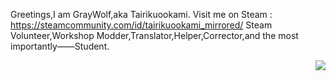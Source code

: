 Greetings,I am GrayWolf,aka Tairikuookami.
Visit me on Steam : https://steamcommunity.com/id/tairikuookami_mirrored/
Steam Volunteer,Workshop Modder,Translator,Helper,Corrector,and the most importantly——Student.


<a href="#">
    <img align="right" src="https://github-readme-stats.vercel.app/api/top-langs/?username=GrayWolf64&layout=compact&hide_border=true">
</a>
  
